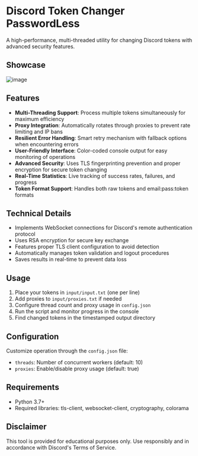 # Discord Token Changer PasswordLess

A high-performance, multi-threaded utility for changing Discord tokens with advanced security features.

## Showcase

![image](https://github.com/user-attachments/assets/b443f7f0-6766-49d9-bf08-70e573d32ed3)


## Features

- **Multi-Threading Support**: Process multiple tokens simultaneously for maximum efficiency
- **Proxy Integration**: Automatically rotates through proxies to prevent rate limiting and IP bans
- **Resilient Error Handling**: Smart retry mechanism with fallback options when encountering errors
- **User-Friendly Interface**: Color-coded console output for easy monitoring of operations
- **Advanced Security**: Uses TLS fingerprinting prevention and proper encryption for secure token changing
- **Real-Time Statistics**: Live tracking of success rates, failures, and progress
- **Token Format Support**: Handles both raw tokens and email:pass:token formats

## Technical Details

- Implements WebSocket connections for Discord's remote authentication protocol
- Uses RSA encryption for secure key exchange
- Features proper TLS client configuration to avoid detection
- Automatically manages token validation and logout procedures
- Saves results in real-time to prevent data loss

## Usage

1. Place your tokens in `input/input.txt` (one per line)
2. Add proxies to `input/proxies.txt` if needed
3. Configure thread count and proxy usage in `config.json`
4. Run the script and monitor progress in the console
5. Find changed tokens in the timestamped output directory

## Configuration

Customize operation through the `config.json` file:
- `threads`: Number of concurrent workers (default: 10)
- `proxies`: Enable/disable proxy usage (default: true)

## Requirements

- Python 3.7+
- Required libraries: tls-client, websocket-client, cryptography, colorama

## Disclaimer

This tool is provided for educational purposes only. Use responsibly and in accordance with Discord's Terms of Service.
